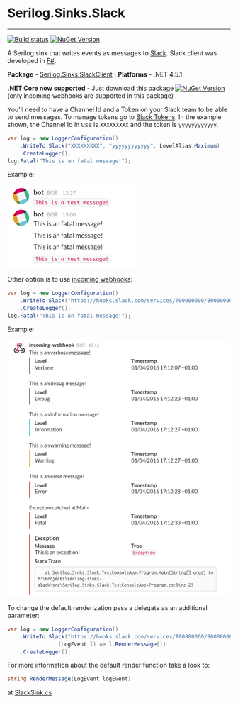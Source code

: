 # Serilog.Sinks.Slack

----------

[![Build status](https://ci.appveyor.com/api/projects/status/x87gr2jgnjvow6oo/branch/master?svg=true)](https://ci.appveyor.com/project/marcio-azevedo/serilog-sinks-slack/branch/master)
[![NuGet Version](https://img.shields.io/nuget/v/Serilog.Sinks.SlackClient.svg?style=flat)](https://www.nuget.org/packages/Serilog.Sinks.SlackClient/)

A Serilog sink that writes events as messages to [Slack](https://slack.com). Slack client was developed in [F#](http://fsharp.org/).

**Package** - [Serilog.Sinks.SlackClient](https://www.nuget.org/packages/Serilog.Sinks.SlackClient/)
| **Platforms** - .NET 4.5.1

**.NET Core now supported** - Just download this package [![NuGet Version](https://img.shields.io/nuget/v/Serilog.Sinks.Slack.Core.svg?style=flat)](https://www.nuget.org/packages/Serilog.Sinks.Slack.Core/) (only incoming webhooks are supported in this package)

You'll need to have a Channel Id and a Token on your Slack team to be able to send messages. To manage tokens go to [Slack Tokens](https://api.slack.com/tokens/). In the example shown, the Channel Id in use is `XXXXXXXXX` and the token is `yyyyyyyyyyyy`.

```csharp
var log = new LoggerConfiguration()
    .WriteTo.Slack("XXXXXXXXX", "yyyyyyyyyyyy", LevelAlias.Maximum)
    .CreateLogger();
log.Fatal("This is an fatal message!");
```

Example:

![Simple Message](/assets/message01.png)

Other option is to use [incoming webhooks](https://api.slack.com/incoming-webhooks):

```csharp
var log = new LoggerConfiguration()
	.WriteTo.Slack("https://hooks.slack.com/services/T00000000/B00000000/XXXXXXXXXXXXXXXXXXXXXXXX")
	.CreateLogger();
log.Fatal("This is an fatal message!");
```

Example:

![Simple Message](/assets/message02.png)

To change the default renderization pass a delegate as an additional parameter:

```csharp
var log = new LoggerConfiguration()
	.WriteTo.Slack("https://hooks.slack.com/services/T00000000/B00000000/XXXXXXXXXXXXXXXXXXXXXXXX",
                (LogEvent l) => l.RenderMessage())
	.CreateLogger();
```

For more information about the default render function take a look to:

```csharp
string RenderMessage(LogEvent logEvent)
```

at [SlackSink.cs](/src/Serilog.Sinks.Slack/Sinks/Slack/SlackSink.cs)
